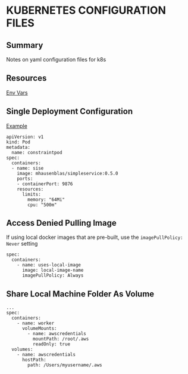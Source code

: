 # KUBERNETES CONFIGURATION FILES

## Summary

Notes on yaml configuration files for k8s

## Resources

[Env Vars](https://kubernetes.io/docs/tasks/inject-data-application/define-environment-variable-container/)

## Single Deployment Configuration

[Example](https://raw.githubusercontent.com/mhausenblas/kbe/master/specs/pods/constraint-pod.yaml)

```YML
apiVersion: v1
kind: Pod
metadata:
  name: constraintpod
spec:
  containers:
  - name: sise
    image: mhausenblas/simpleservice:0.5.0
    ports:
    - containerPort: 9876
    resources:
      limits:
        memory: "64Mi"
        cpu: "500m"
```

## Access Denied Pulling Image

If using local docker images that are pre-built, use the `imagePullPolicy: Never` setting

```console
spec:
  containers:
    - name: uses-local-image
      image: local-image-name
      imagePullPolicy: Always
```

## Share Local Machine Folder As Volume

```console
...
spec:
  containers:
    - name: worker
      volumeMounts:
        - name: awscredentials
          mountPath: /root/.aws
          readOnly: true
  volumes:
    - name: awscredentials
      hostPath:
        path: /Users/myusername/.aws
```
